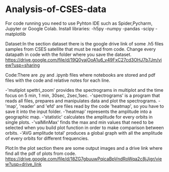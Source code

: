 # Analysis-of-CSES-data
For code running you need to use Pyhton IDE such as Spider,Pycharm, Jupyter or Google Colab.
Install libraries:
-h5py
-numpy
-pandas
-scipy
-matplotlib

Dataset:In the section dataset there is the google drive link of some .h5 files samples from CSES satellite that must be read from code. Change every datapath in code with the folder where you save the dataset.
https://drive.google.com/file/d/19Q0yajOoA1u6_v49FxC27cd3OHJ7b7Jm/view?usp=sharing

Code:There are .py and .ipynb files where notebooks are stored and pdf files with the code and relative notes for each line.

-'mutiplot spettri_zoom' provides the spectrograms in multiplot and the time focus on 5 min, 1 min, 30sec, 2sec,1sec.
-'spectrograms' is a program that reads all files, prepares and manipulates data and plot the spectrograms.
-'map', 'reader' and 'efd' are files read by the code 'heatmap', so you have to save it into the input folder.
-'heatmap' represents the amplitude into a geographic map.
-'statistic' calculates the amplitude for every orbits in single plots.
-'valMinMax' finds the max and min values that need to be selected when you build plot function in order to make comparison between orbits.
-'AVG amplitude total' produces a global graph with all the amplitude of every orbits for different frequencies.

Plot:In the plot section there are some output images and a drive link where find all the pdf of plots from code.
https://drive.google.com/file/d/18ZG7gbuuwPqicaBpVndRoWqa2c8jJjgr/view?usp=drive_link
